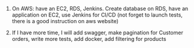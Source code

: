 1. On AWS: have an EC2, RDS, Jenkins. Create database on RDS, 
have an application on EC2, use Jenkins for CI/CD (not forget to launch tests,
there is a good instruction on aws website)

2. If I have more time, I will add swagger, make pagination for Customer orders,
 write more tests, add docker, add filtering for products